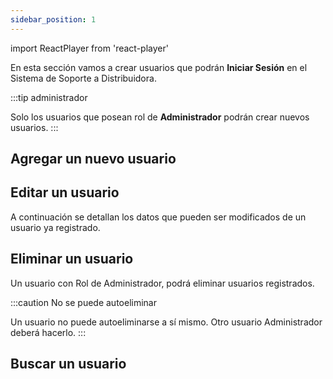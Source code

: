 ```yaml
---
sidebar_position: 1
---
```

import ReactPlayer from 'react-player'

En esta sección vamos a crear usuarios que podrán **Iniciar Sesión** en el Sistema de Soporte a Distribuidora.

:::tip administrador

Solo los usuarios que posean rol de **Administrador** podrán crear nuevos usuarios.
:::

## Agregar un nuevo usuario

<ReactPlayer controls url='https://www.youtube.com/watch?v=5izFl8PhsAA'/>

## Editar un usuario

A continuación se detallan los datos que pueden ser modificados de un usuario ya registrado.

<ReactPlayer controls url='https://www.youtube.com/watch?v=5izFl8PhsAA'/>

## Eliminar un usuario

Un usuario con Rol de Administrador, podrá eliminar usuarios registrados. 

:::caution No se puede autoeliminar

Un usuario no puede autoeliminarse a sí mismo. Otro usuario Administrador deberá hacerlo.
:::

<ReactPlayer controls url='https://www.youtube.com/watch?v=5izFl8PhsAA'/>

## Buscar un usuario

<ReactPlayer controls url='https://www.youtube.com/watch?v=5izFl8PhsAA'/>